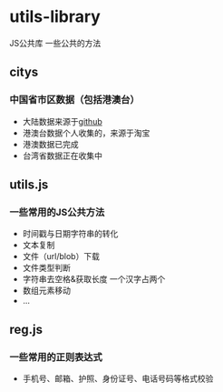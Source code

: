 # utils-library
JS公共库 一些公共的方法

## citys

### 中国省市区数据（包括港澳台）

- 大陆数据来源于[github](https://github.com/modood/Administrative-divisions-of-China/blob/master/dist/pca-code.json)
- 港澳台数据个人收集的，来源于淘宝
- 港澳数据已完成
- 台湾省数据正在收集中

## utils.js

### 一些常用的JS公共方法

- 时间戳与日期字符串的转化
- 文本复制
- 文件（url/blob）下载
- 文件类型判断
- 字符串去空格&获取长度 一个汉字占两个
- 数组元素移动
- ...

## reg.js

### 一些常用的正则表达式

- 手机号、邮箱、护照、身份证号、电话号码等格式校验
